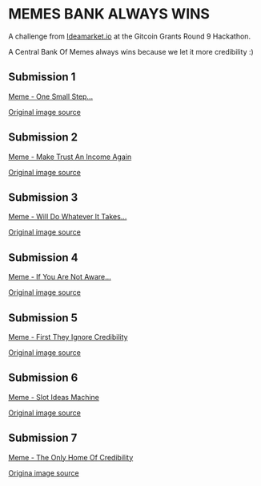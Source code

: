 # MEMES BANK ALWAYS WINS

A challenge from [Ideamarket.io](https://ideamarket.io) at the Gitcoin Grants Round 9 Hackathon.

A Central Bank Of Memes always wins because we let it more credibility :)

## Submission 1
[Meme - One Small Step...](https://github.com/ivanmolto/memes-bank-always-wins/blob/main/1-final-release-one-small-step.png)

[Original image source](https://unsplash.com/photos/6qamnLij7T0)

## Submission 2
[Meme - Make Trust An Income Again](https://github.com/ivanmolto/memes-bank-always-wins/blob/main/2-final-release-make-trust-an-income-again.png)

[Original image source](https://unsplash.com/photos/iY3cljE6no0)

## Submission 3
[Meme - Will Do Whatever It Takes...](https://github.com/ivanmolto/memes-bank-always-wins/blob/main/3-final-release-will-do-whatever-it-takes.png)

[Original image source](https://unsplash.com/photos/mQTTDA_kY_8)

## Submission 4
[Meme - If You Are Not Aware...](https://github.com/ivanmolto/memes-bank-always-wins/blob/main/4-final-release-if-you-are-not-aware.png)

[Original image source](https://unsplash.com/photos/AxdlcxaModc)


## Submission 5
[Meme - First They Ignore Credibility](https://github.com/ivanmolto/memes-bank-always-wins/blob/main/5-final-release-first-they-ignore-credibility.png)

[Original image source](https://unsplash.com/photos/Ha4GZKWINdw)

## Submission 6
[Meme - Slot Ideas Machine](https://github.com/ivanmolto/memes-bank-always-wins/blob/main/6-final-release-slot-ideas-machine.png)

[Original image source](https://github.com/guahsu/Vue-SlotMachine/blob/master/demo.png)


## Submission 7
[Meme - The Only Home Of Credibility](https://github.com/ivanmolto/memes-bank-always-wins/blob/main/7-final-release-blue-check-homes.png)

[Origina image source](https://bluecheckhomes.com/assets/images/image05.jpg?v53a196608)


